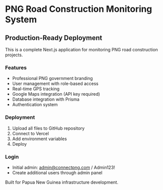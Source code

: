 # PNG Road Construction Monitoring System

## Production-Ready Deployment

This is a complete Next.js application for monitoring PNG road construction projects.

### Features
- Professional PNG government branding
- User management with role-based access
- Real-time GPS tracking
- Google Maps integration (API key required)
- Database integration with Prisma
- Authentication system

### Deployment
1. Upload all files to GitHub repository
2. Connect to Vercel
3. Add environment variables
4. Deploy

### Login
- Initial admin: admin@connectpng.com / Admin123!
- Create additional users through admin panel

Built for Papua New Guinea infrastructure development.
